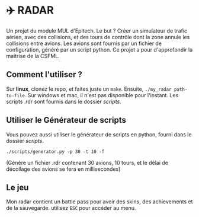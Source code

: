 # ✈️ RADAR
Un projet du module MUL d'Epitech.
Le but ? Créer un simulateur de trafic aérien, avec des collisions, et des tours de contrôle dont la zone annule les collisions entre avions.
Les avions sont fournis par un fichier de configuration, généré par un script python.
Ce projet a pour d'approfondir la maitrise de la CSFML.

## Comment l'utiliser ?
Sur **linux**, clonez le repo, et faites juste un `make`. Ensuite, `./my_radar path-to-file`.
Sur windows et mac, il n'est pas disponible pour l'instant.
Les scripts .rdr sont fournis dans le dossier *scripts*.

## Utiliser le Générateur de scripts
Vous pouvez aussi utiliser le générateur de scripts en python, fourni dans le dossier *scripts*.

```./scripts/generator.py -p 30 -t 10 -f```

(Génère un fichier .rdr contenant 30 avions, 10 tours, et le délai de décollage des avions se fera en millisecondes)

## Le jeu
Mon radar contient un battle pass pour avoir des skins, des achievements et de la sauvegarde.
utilisez `ESC` pour accéder au menu.
